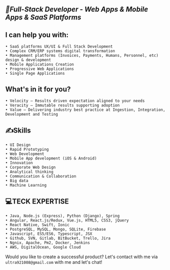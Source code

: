 <h2><i>🥇Full-Stack Developer - Web Apps & Mobile Apps & SaaS Platforms</i></h2> 

## I can help you with:
```
• SaaS platforms UX/UI & Full Stack Development
• Complex CRM/ERP systems digital transformation
• Management platforms (Invoices, Payments, Humans, Personnel, etc) design & development
• Mobile Applications Creation
• Progressive Web Applications
• Single Page Applications
```

## What's in it for you?
```
• Velocity – Results driven expectation aligned to your needs
• Veracity – Immutable results supporting adoption
• Value – Delivering industry best practice at Ingestion, Integration, Development and Testing
```

## ✍️Skills
```• UX Design
• UI Design
• Rapid Prototyping
• Web Development
• Mobile App development (iOS & Android)
• Innovation
• Corporate Web Design
• Analytical thinking
• Communication & Collaboration
• Big data
• Machine Learning
```

## 💻TECK EXPERTISE
```• FIGMA
• Java, Node.js (Express), Python (Django), Spring
• Angular, React.js/Redux, Vue.js, HTML5, CSS3, jQuery
• React Native, Swift, Ionic
• PostgreSQL, MySQL, Mongo, SQLite, Firebase
• Javascript, ES5/ES6, Typescript, JSX
• Github, SVN, Gitlab, BitBucket, Trello, Jira
• Ngnix, Apache, Pm2, Docker, Jenkins
• AWS, DigitalOcean, Google Cloud
```
Would you like to create a successful product?
Let's contact with me via `ultra921008@gmail.com` with me and let's chat!
